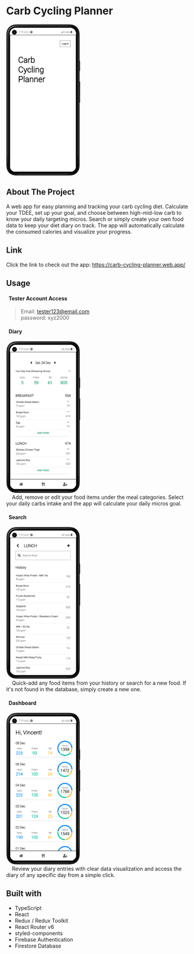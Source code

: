 # Carb Cycling Planner
<a href="https://carb-cycling-planner.web.app/">
    <img src="https://github.com/MegaPanda/carb-cycling-planner/blob/master/public/home.png?raw=true" alt="home page" width="200px" />
</a>

## About The Project
A web app for easy planning and tracking your carb cycling diet. Calculate your TDEE, set up your goal, and choose between high-mid-low carb to know your daily targeting micros. Search or simply create your own food data to keep your diet diary on track. The app will automatically calculate the consumed calories and visualize your progress.

## Link
Click the link to check out the app: https://carb-cycling-planner.web.app/

## Usage
#### &nbsp;&nbsp;Tester Account Access
> Email: tester123@email.com <br />
> password: xyz2000

#### &nbsp;&nbsp;Diary
<img src="https://github.com/MegaPanda/carb-cycling-planner/blob/master/public/diary.png?raw=true" alt="diary page" width="200px" />
<br />
&nbsp;&nbsp;&nbsp;&nbsp;Add, remove or edit your food items under the meal categories. Select your daily carbs intake and the app will calculate your daily micros goal.

#### &nbsp;&nbsp;Search
<img src="https://github.com/MegaPanda/carb-cycling-planner/blob/master/public/search.png?raw=true" alt="diary page" width="200px" />
<br />
&nbsp;&nbsp;&nbsp;&nbsp;Quick-add any food items from your history or search for a new food. If it's not found in the database, simply create a new one.

#### &nbsp;&nbsp;Dashboard
<img src="https://github.com/MegaPanda/carb-cycling-planner/blob/master/public/dashboard.png?raw=true" alt="diary page" width="200px" />
<br />
&nbsp;&nbsp;&nbsp;&nbsp;Review your diary entries with clear data visualization and access the diary of any specific day from a simple click.

## Built with
- TypeScript
- React
- Redux / Redux Toolkit
- React Router v6
- styled-components
- Firebase Authentication
- Firestore Database

